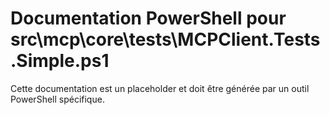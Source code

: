 # Documentation PowerShell pour src\mcp\core\tests\MCPClient.Tests.Simple.ps1

Cette documentation est un placeholder et doit être générée par un outil PowerShell spécifique.
